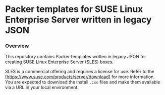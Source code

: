 # Packer templates for SUSE Linux Enterprise Server written in legacy JSON

### Overview

This repository contains Packer templates written in legacy JSON for creating SUSE Linux Enterprise Server (SLES) boxes.

SLES is a commercial offering and requires a license for use. Refer to the <SUSE website>[https://www.suse.com/products/server/download] for more information. You are expected to download the install `.iso` files and make them available via a URL in your local environment.
